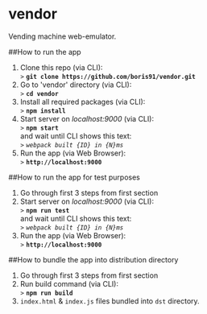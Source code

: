 # vendor
Vending machine web-emulator.

##How to run the app

1. Clone this repo (via CLI):<br/>
	`>` **`git clone https://github.com/boris91/vendor.git`**
2. Go to 'vendor' directory (via CLI):<br/>
	`>` **`cd vendor`**
3. Install all required packages (via CLI):<br/>
	`>` **`npm install`**
4. Start server on _localhost:9000_ (via CLI):<br/>
	`>` **`npm start`**<br/>
	and wait until CLI shows this text:<br/>
	`>` _`webpack built {ID} in {N}ms`_
5. Run the app (via Web Browser):<br/>
	`>` **`http://localhost:9000`**

##How to run the app for test purposes

1. Go through first 3 steps from first section<br/>
2. Start server on _localhost:9000_ (via CLI):<br/>
	`>` **`npm run test`**<br/>
	and wait until CLI shows this text:<br/>
	`>` _`webpack built {ID} in {N}ms`_
3. Run the app (via Web Browser):<br/>
	`>` **`http://localhost:9000`**

##How to bundle the app into distribution directory

1. Go through first 3 steps from first section<br/>
2. Run build command (via CLI):<br/>
	`>` **`npm run build`**
3. `index.html` & `index.js` files bundled into `dst` directory.